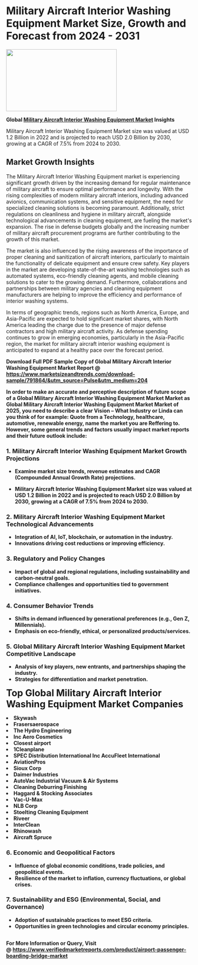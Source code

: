 <H1>Military Aircraft Interior Washing Equipment Market Size, Growth and Forecast from 2024 - 2031</H1><img class="aligncenter size-medium wp-image-584254" src="https://thirdeyenews.in/wp-content/uploads/2024/09/Global-Market-Research-300x168.jpeg" alt="" width="300" height="168" /><p><strong>Global&nbsp;<a href="https://www.marketsizeandtrends.com/download-sample/791864/&amp;utm_source=Pulse&amp;utm_medium=204">Military Aircraft Interior Washing Equipment Market</a> Insights</strong></p><p>Military Aircraft Interior Washing Equipment Market size was valued at USD 1.2 Billion in 2022 and is projected to reach USD 2.0 Billion by 2030, growing at a CAGR of 7.5% from 2024 to 2030.</p><p><h2>Market Growth Insights</h2> <p>The Military Aircraft Interior Washing Equipment market is experiencing significant growth driven by the increasing demand for regular maintenance of military aircraft to ensure optimal performance and longevity. With the rising complexities of modern military aircraft interiors, including advanced avionics, communication systems, and sensitive equipment, the need for specialized cleaning solutions is becoming paramount. Additionally, strict regulations on cleanliness and hygiene in military aircraft, alongside technological advancements in cleaning equipment, are fueling the market's expansion. The rise in defense budgets globally and the increasing number of military aircraft procurement programs are further contributing to the growth of this market.</p> <p><strong></strong></p> <p>The market is also influenced by the rising awareness of the importance of proper cleaning and sanitization of aircraft interiors, particularly to maintain the functionality of delicate equipment and ensure crew safety. Key players in the market are developing state-of-the-art washing technologies such as automated systems, eco-friendly cleaning agents, and mobile cleaning solutions to cater to the growing demand. Furthermore, collaborations and partnerships between military agencies and cleaning equipment manufacturers are helping to improve the efficiency and performance of interior washing systems.</p> <p>In terms of geographic trends, regions such as North America, Europe, and Asia-Pacific are expected to hold significant market shares, with North America leading the charge due to the presence of major defense contractors and high military aircraft activity. As defense spending continues to grow in emerging economies, particularly in the Asia-Pacific region, the market for military aircraft interior washing equipment is anticipated to expand at a healthy pace over the forecast period.</p> <p><strong></p><p><span class=""><strong>Download Full PDF Sample Copy of Global Military Aircraft Interior Washing Equipment Market Report</strong> @ <a href="https://www.marketsizeandtrends.com/download-sample/791864/&amp;utm_source=Pulse&amp;utm_medium=204" target="_blank">https://www.marketsizeandtrends.com/download-sample/791864/&amp;utm_source=Pulse&amp;utm_medium=204</a></span></p><p>In order to make an accurate and perceptive description of future scope of a Global&nbsp;Military Aircraft Interior Washing Equipment Market Market as Global&nbsp;Military Aircraft Interior Washing Equipment Market Market of 2025, you need to describe a clear Vision &ndash; What Industry or Linda can you think of for example: Quote from a Technology, healthcare, automotive, renewable energy, name the market you are Reffering to. However, some general trends and factors usually impact market reports and their future outlook include:</p><h3>1.&nbsp;<strong>Military Aircraft Interior Washing Equipment Market Growth Projections</strong></h3><ul><li>Examine market size trends, revenue estimates and CAGR (Compounded Annual Growth Rate) projections.</li><li><p>Military Aircraft Interior Washing Equipment Market size was valued at USD 1.2 Billion in 2022 and is projected to reach USD 2.0 Billion by 2030, growing at a CAGR of 7.5% from 2024 to 2030.</p></li></ul><h3>2.&nbsp;<strong>Military Aircraft Interior Washing Equipment Market Technological Advancements</strong></h3><ul><li>Integration of AI, IoT, blockchain, or automation in the industry.</li><li>Innovations driving cost reductions or improving efficiency.</li></ul><h3>3.&nbsp;<strong>Regulatory and Policy Changes</strong></h3><ul><li>Impact of global and regional regulations, including sustainability and carbon-neutral goals.</li><li>Compliance challenges and opportunities tied to government initiatives.</li></ul><h3>4.&nbsp;<strong>Consumer Behavior Trends</strong></h3><ul><li>Shifts in demand influenced by generational preferences (e.g., Gen Z, Millennials).</li><li>Emphasis on eco-friendly, ethical, or personalized products/services.</li></ul><h3>5.&nbsp;<strong>Global Military Aircraft Interior Washing Equipment Market Competitive Landscape</strong></h3><ul><li>Analysis of key players, new entrants, and partnerships shaping the industry.</li><li>Strategies for differentiation and market penetration.</li></ul><p data-pm-slice="1 1 []"><span style="color: inherit; font-family: inherit; font-size: 25px;">Top Global Military Aircraft Interior Washing Equipment Market Companies</span></p><div class="" data-test-id=""><p><li>Skywash</li><li> Frasersaerospace</li><li> The Hydro Engineering</li><li> Inc Aero Cosmetics</li><li> Closest airport</li><li> 1Cleanplane</li><li> SPEC Distribution International Inc AccuFleet International</li><li> AviationPros</li><li> Sioux Corp</li><li> Daimer Industries</li><li> AutoVac Industrial Vacuum & Air Systems</li><li> Cleaning Deburring Finishing</li><li> Haggard & Stocking Associates</li><li> Vac-U-Max</li><li> NLB Corp</li><li> Stoelting Cleaning Equipment</li><li> Riveer</li><li> InterClean</li><li> Rhinowash</li><li> Aircraft Spruce</li></p></div><h3>6.&nbsp;<strong>Economic and Geopolitical Factors</strong></h3><ul><li>Influence of global economic conditions, trade policies, and geopolitical events.</li><li>Resilience of the market to inflation, currency fluctuations, or global crises.</li></ul><h3>7.&nbsp;<strong>Sustainability and ESG (Environmental, Social, and Governance)</strong></h3><ul><li>Adoption of sustainable practices to meet ESG criteria.</li><li>Opportunities in green technologies and circular economy principles.</li></ul><h2><strong style="font-size: 14px;">For More Information or Query, Visit @&nbsp;</strong><a style="background-color: #ffffff; font-size: 14px;" href="https://www.marketsizeandtrends.com/report/military-aircraft-interior-washing-equipment-market/" target="_blank">https://www.verifiedmarketreports.com/product/airport-passenger-boarding-bridge-market</a></h2>
